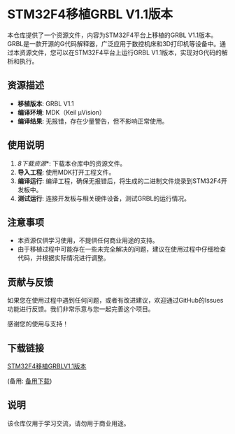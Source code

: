 # STM32F4移植GRBL V1.1版本

本仓库提供了一个资源文件，内容为STM32F4平台上移植的GRBL V1.1版本。GRBL是一款开源的G代码解释器，广泛应用于数控机床和3D打印机等设备中。通过本资源文件，您可以在STM32F4平台上运行GRBL V1.1版本，实现对G代码的解析和执行。

## 资源描述

- **移植版本**: GRBL V1.1
- **编译环境**: MDK（Keil μVision）
- **编译结果**: 无报错，存在少量警告，但不影响正常使用。

## 使用说明

1. *8下载资源**: 下载本仓库中的资源文件。
2. **导入工程**: 使用MDK打开工程文件。
3. **编译运行**: 编译工程，确保无报错后，将生成的二进制文件烧录到STM32F4开发板中。
4. **测试运行**: 连接开发板与相关硬件设备，测试GRBL的运行情况。

## 注意事项

- 本资源仅供学习使用，不提供任何商业用途的支持。
- 由于移植过程中可能存在一些未完全解决的问题，建议在使用过程中仔细检查代码，并根据实际情况进行调整。

## 贡献与反馈

如果您在使用过程中遇到任何问题，或者有改进建议，欢迎通过GitHub的Issues功能进行反馈。我们非常乐意与您一起完善这个项目。

感谢您的使用与支持！

## 下载链接
[STM32F4移植GRBLV1.1版本](https://pan.quark.cn/s/2915279e97e9) 

(备用: [备用下载](https://pan.baidu.com/s/1zb9GBkV5BauBK_6I_tLUtw?pwd=1234))

## 说明

该仓库仅用于学习交流，请勿用于商业用途。
